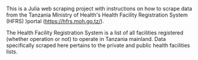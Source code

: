 This is a Julia web scraping project with instructions on how to scrape data from the Tanzania Ministry of Health's Health Facility Registration System (HFRS) )portal (https://hfrs.moh.go.tz/).

The Health Facility Registration System is a list of all facilities registered (whether operation or not) to operate in Tanzania mainland. Data specifically scraped here pertains to the private and public health facilities lists.
